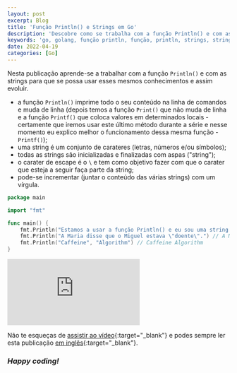 ```yaml
---
layout: post
excerpt: Blog
title: 'Função Println() e Strings em Go'
description: 'Descobre como se trabalha com a função Println() e com as strings na linguagem de programação Go. Obtém respostas às tuas dúvidas com a teoria e os exemplos apresentados.'
keywords: 'go, golang, função println, função, println, strings, string, publicação'
date: 2022-04-19
categories: [Go]
---
```


Nesta publicação aprende-se a trabalhar com a função `Println()` e com as strings para que se possa usar esses mesmos conhecimentos e assim evoluir.

- a função `Println()` imprime todo o seu conteúdo na linha de comandos e muda de linha (depois temos a função `Print()` que não muda de linha e a função `Printf()` que coloca valores em determinados locais - certamente que iremos usar este último método durante a série e nesse momento eu explico melhor o funcionamento dessa mesma função - `Printf()`);
- uma string é um conjunto de carateres (letras, números e/ou símbolos);
- todas as strings são inicializadas e finalizadas com aspas ("string");
- o carater de escape é o `\` e tem como objetivo fazer com que o carater que esteja a seguir faça parte da string;
- pode-se incrementar (juntar o conteúdo das várias strings) com um vírgula.

```go
package main

import "fmt"

func main() {
	fmt.Println("Estamos a usar a função Println() e eu sou uma string.")
	fmt.Println("A Maria disse que o Miguel estava \"doente\".") // A Maria disse que o Miguel estava "doente".
	fmt.Println("Caffeine", "Algorithm") // Caffeine Algorithm
}
```

<div class="video-container">
  <iframe src="https://www.youtube.com/embed/cCq9DRRNX5A" frameborder="0" allowfullscreen></iframe>
</div>

Não te esqueças de [assistir ao vídeo](https://youtu.be/cCq9DRRNX5A){:target="\_blank"} e podes sempre ler esta publicação [em inglês](https://nelsonsilvadev.com/blog/print-function-and-strings-in-go/){:target="\_blank"}.

### _Happy coding!_
